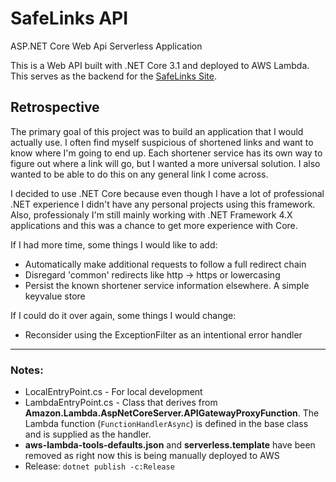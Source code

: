 # SafeLinks API

ASP.NET Core Web Api Serverless Application

This is a Web API built with .NET Core 3.1 and deployed to AWS Lambda. This serves as the backend for the [SafeLinks Site](https://github.com/billearly/safe-links-site).

## Retrospective

The primary goal of this project was to build an application that I would actually use. I often find myself suspicious of shortened links and want to know where I'm going to end up. Each shortener service has its own way to figure out where a link will go, but I wanted a more universal solution. I also wanted to be able to do this on any general link I come across.

I decided to use .NET Core because even though I have a lot of professional .NET experience I didn't have any personal projects using this framework. Also, professionaly I'm still mainly working with .NET Framework 4.X applications and this was a chance to get more experience with Core.

If I had more time, some things I would like to add:
* Automatically make additional requests to follow a full redirect chain
* Disregard 'common' redirects like http -> https or lowercasing
* Persist the known shortener service information elsewhere. A simple keyvalue store

If I could do it over again, some things I would change:
* Reconsider using the ExceptionFilter as an intentional error handler

---

### Notes: ###

* LocalEntryPoint.cs - For local development
* LambdaEntryPoint.cs - Class that derives from **Amazon.Lambda.AspNetCoreServer.APIGatewayProxyFunction**. The Lambda function (`FunctionHandlerAsync`) is defined in the base class and is supplied as the handler.
* **aws-lambda-tools-defaults.json** and **serverless.template** have been removed as right now this is being manually deployed to AWS
* Release: `dotnet publish -c:Release`